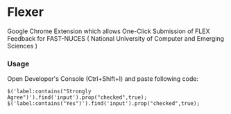 # Flexer
Google Chrome Extension which allows One-Click Submission of FLEX Feedback for FAST-NUCES ( National University of Computer and Emerging Sciences )

### Usage
Open Developer's Console (Ctrl+Shift+I) and paste following code:

```
$('label:contains("Strongly Agree")').find('input').prop("checked",true);
$('label:contains("Yes")').find('input').prop("checked",true);
```
